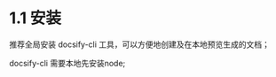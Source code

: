 <!-- docs/chapter01/01/install.md -->


# 1.1 安装
推荐全局安装 docsify-cli 工具，可以方便地创建及在本地预览生成的文档；

docsify-cli 需要本地先安装node;
